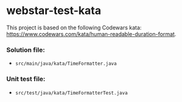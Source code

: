 # webstar-test-kata

This project is based on the following Codewars kata: https://www.codewars.com/kata/human-readable-duration-format.

### Solution file: 
- `src/main/java/kata/TimeFormatter.java`
  
### Unit test file:
- `src/test/java/kata/TimeFormatterTest.java`

